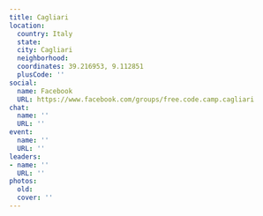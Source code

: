 ```yaml
---
title: Cagliari
location:
  country: Italy
  state: 
  city: Cagliari
  neighborhood: 
  coordinates: 39.216953, 9.112851
  plusCode: ''
social:
  name: Facebook
  URL: https://www.facebook.com/groups/free.code.camp.cagliari
chat:
  name: ''
  URL: ''
event:
  name: ''
  URL: ''
leaders:
- name: ''
  URL: ''
photos:
  old: 
  cover: ''
---
```

